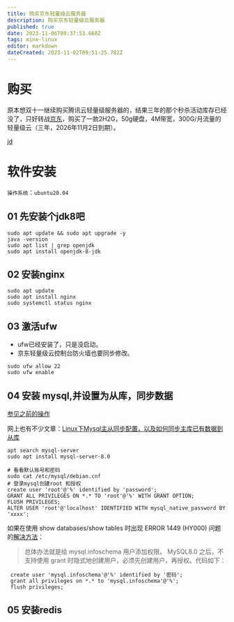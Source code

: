 ```yaml
---
title: 购买京东轻量级云服务器
description: 购买京东轻量级云服务器
published: true
date: 2023-11-06T09:37:53.668Z
tags: mine-linux
editor: markdown
dateCreated: 2023-11-02T09:51:25.782Z
---
```


# 购买
   原本想双十一继续购买腾讯云轻量级服务器的，结果三年的那个秒杀活动库存已经没了，只好转战[京东](https://lavm-console.jdcloud.com/lavm/)，购买了一款2H2G，50g硬盘，4M带宽，300G/月流量的轻量级云（三年，2026年11月2日到期）。
     
[jd](https://lavm-console.jdcloud.com/lavm/detail/cn-north-1/lavm-7o6v6h36v9)
# 软件安装
`操作系统`：`ubuntu20.04`
  
## 01 先安装个jdk8吧
```shell
sudo apt update && sudo apt upgrade -y
java -version
sudo apt list | grep openjdk
sudo apt install openjdk-8-jdk

```

## 02 安装nginx
```shell
sudo apt update
sudo apt install nginx
sudo systemctl status nginx
```

## 03 激活ufw

- ufw已经安装了，只是没启动。
- 京东轻量级云控制台防火墙也要同步修改。
```shell
sudo ufw allow 22
sudo ufw enable
```

## 04 安装 mysql,并设置为从库，同步数据
[参见之前的操作](/mine-linux/004)

网上也有不少文章：[Linux下Mysql主从同步配置，以及如何同步主库已有数据到从库](https://blog.csdn.net/zlf_php/article/details/88937531)

```
apt search mysql-server
sudo apt install mysql-server-8.0

# 看看默认账号和密码
sudo cat /etc/mysql/debian.cnf
# 登录mysql创建root 和授权
create user 'root'@'%' identified by 'password';
GRANT ALL PRIVILEGES ON *.* TO 'root'@'%' WITH GRANT OPTION;
FLUSH PRIVILEGES;
ALTER USER 'root'@'localhost' IDENTIFIED WITH mysql_native_password BY 'xxxx';
```
如果在使用 show databases/show tables 时出现 ERROR 1449 (HY000) 问题的[解决方法](https://zhuanlan.zhihu.com/p/367288422)：
> 总体办法就是给 mysql.infoschema 用户添加权限。
MySQL8.0 之后，不支持使用 grant 时隐式地创建用户，必须先创建用户，再授权。代码如下：
```
 create user 'mysql.infoschema'@'%' identified by '密码';
 grant all privileges on *.* to 'mysql.infoschema'@'%';
 flush privileges;
```

## 05 安装redis


